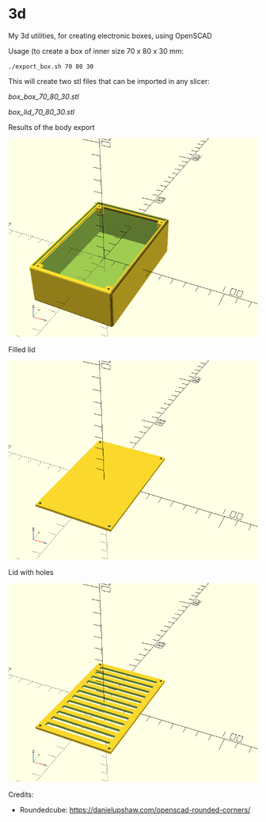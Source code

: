 # 3d
My 3d utilities, for creating electronic boxes, using OpenSCAD

Usage (to create a box of inner size 70 x 80 x 30 mm:
```
./export_box.sh 70 80 30
```
This will create two stl files that can be imported in any slicer:

*box_box_70_80_30.stl*

*box_lid_70_80_30.stl*

Results of the body export

![body](https://github.com/cpetra/3d/blob/master/data/box_body.png)

Filled lid

![body](https://github.com/cpetra/3d/blob/master/data/lid1.png)

Lid with holes

![body](https://github.com/cpetra/3d/blob/master/data/lid2.png)

Credits:
 - Roundedcube: https://danielupshaw.com/openscad-rounded-corners/
